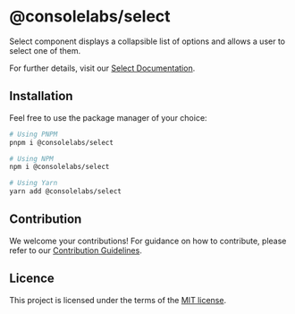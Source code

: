 # @consolelabs/select

Select component displays a collapsible list of options and allows a user to
select one of them.

For further details, visit our
[Select Documentation](https://ds.console.so/?path=/docs/components-select--docs).

## Installation

Feel free to use the package manager of your choice:

```sh
# Using PNPM
pnpm i @consolelabs/select

# Using NPM
npm i @consolelabs/select

# Using Yarn
yarn add @consolelabs/select
```

## Contribution

We welcome your contributions! For guidance on how to contribute, please refer
to our [Contribution Guidelines](/CONTRIBUTING.md).

## Licence

This project is licensed under the terms of the
[MIT license](https://choosealicense.com/licenses/mit/).
